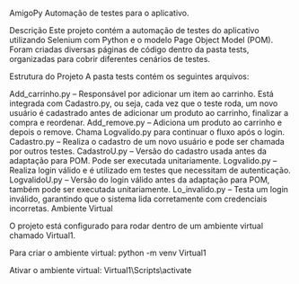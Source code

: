 AmigoPy
Automação de testes para o aplicativo.

Descrição
Este projeto contém a automação de testes do aplicativo utilizando Selenium com Python e o modelo Page Object Model (POM). Foram criadas diversas páginas de código dentro da pasta tests, organizadas para cobrir diferentes cenários de testes.

Estrutura do Projeto
A pasta tests contém os seguintes arquivos:

Add_carrinho.py – Responsável por adicionar um item ao carrinho. Está integrada com Cadastro.py, ou seja, cada vez que o teste roda, um novo usuário é cadastrado antes de adicionar um produto ao carrinho, finalizar a compra e reordenar.
Add_remove.py – Adiciona um produto ao carrinho e depois o remove. Chama Logvalido.py para continuar o fluxo após o login.
Cadastro.py – Realiza o cadastro de um novo usuário e pode ser chamada por outros testes.
CadastroU.py – Versão do cadastro usada antes da adaptação para POM. Pode ser executada unitariamente.
Logvalido.py – Realiza login válido e é utilizado em testes que necessitam de autenticação.
LogvalidoU.py – Versão do login válido antes da adaptação para POM, também pode ser executada unitariamente.
Lo_invalido.py – Testa um login inválido, garantindo que o sistema lida corretamente com credenciais incorretas.
Ambiente Virtual


O projeto está configurado para rodar dentro de um ambiente virtual chamado Virtual1.



Para criar o ambiente virtual:
python -m venv Virtual1


Ativar o ambiente virtual:
Virtual1\Scripts\activate




